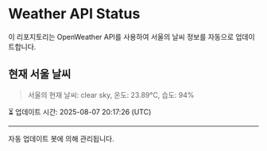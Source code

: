 
# Weather API Status

이 리포지토리는 OpenWeather API를 사용하여 서울의 날씨 정보를 자동으로 업데이트합니다.

## 현재 서울 날씨
> 서울의 현재 날씨: clear sky, 온도: 23.89°C, 습도: 94%

⏳ 업데이트 시간: 2025-08-07 20:17:26 (UTC)

---
자동 업데이트 봇에 의해 관리됩니다.
